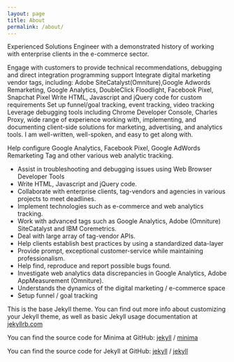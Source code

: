 ```yaml
---
layout: page
title: About
permalink: /about/
---
```

Experienced Solutions Engineer with a demonstrated history of working with enterprise clients in the e-commerce sector.

Engage with customers to provide technical recommendations, debugging and direct integration programming support
Integrate digital marketing vendor tags, including: Adobe SiteCatalyst(Omniture),Google Adwords Remarketing, Google Analytics, DoubleClick Floodlight, Facebook Pixel, Snapchat Pixel
Write HTML, Javascript and jQuery code for custom requirements
Set up funnel/goal tracking, event tracking, video tracking
Leverage debugging tools including Chrome Developer Console, Charles Proxy,
 wide range of experience working with, implementing, and documenting client-side solutions for marketing, advertising, and analytics tools. I am well-written, well-spoken, and easy to get along with.

 Help configure Google Analytics, Facebook Pixel, Google AdWords Remarketing Tag and other various web analytic tracking.
 - Assist in troubleshooting and debugging issues using Web Browser Developer Tools
 - Write HTML, Javascript and jQuery code.
 - Collaborate with enterprise clients, tag-vendors and agencies in various projects to meet deadlines.
 - Implement technologies such as e-commerce and web analytics tracking.
 - Work with advanced tags such as Google Analytics, Adobe (Omniture) SiteCatalyst and IBM Coremetrics.
 - Deal with large array of tag-vendor APIs.
 - Help clients establish best practices by using a standardized data-layer
 - Provide prompt, exceptional customer-service while maintaining professionalism.
 - Help find, reproduce and report possible bugs found.
 - Investigate web analytics data discrepancies in Google Analytics, Adobe AppMeasurement (Omniture).
 - Understands the dynamics of the digital marketing / e-commerce space
 - Setup funnel / goal tracking

This is the base Jekyll theme. You can find out more info about customizing your Jekyll theme, as well as basic Jekyll usage documentation at [jekyllrb.com](https://jekyllrb.com/)

You can find the source code for Minima at GitHub:
[jekyll][jekyll-organization] /
[minima](https://github.com/jekyll/minima)

You can find the source code for Jekyll at GitHub:
[jekyll][jekyll-organization] /
[jekyll](https://github.com/jekyll/jekyll)


[jekyll-organization]: https://github.com/jekyll
